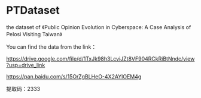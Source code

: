 # PTDataset
the dataset of 《Public Opinion Evolution in Cyberspace: A Case Analysis of Pelosi Visiting Taiwan》

You can find the data from the link：

https://drive.google.com/file/d/1TxJk98h3LcviJZt8VF904RCkRiBtNndc/view?usp=drive_link


https://pan.baidu.com/s/15OrZgBLHeO-4X2AYlOEM4g 

提取码：2333 
